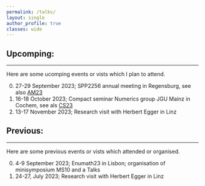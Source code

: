 ```yaml
---
permalink: /talks/
layout: single
author_profile: true
classes: wide
---
```


Upcomping:
------------------
* * *
Here are some ucomping events or vists which I plan to attend.

0. 27-29 September 2023; SPP2256 annual meeting in Regensburg, see also [AM23](https://spp2256.ur.de/events/annual-meetings/annual-meeting-2023)
0. 16-18 October 2023; Compact seminar Numerics group JGU Mainz in Cochem, see als [CS23](https://www.numerik.mathematik.uni-mainz.de/kompaktseminar-numerik-2023/)
0. 13-17 November 2023; Research visit with Herbert Egger in Linz


Previous:
-----------------
* * *
Here are some previous events or vists which attended or organised.



0. 4-9 September 2023; Enumath23 in Lisbon; organisation of minisymposium MS10 and a Talks
0. 24-27, July 2023; Research visit with Herbert Egger in Linz

